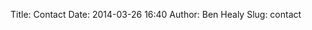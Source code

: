 Title: Contact
Date: 2014-03-26 16:40
Author: Ben Healy
Slug: contact

<h3 class="entry-title"><a href="https://github.com/bheal521"><i class="fa fa-github fa-1x"></i></a>  <a href="https://twitter.com/bheal521"><i class="fa fa-twitter fa-1x"></i></a>  <a href="mailto:peterbenjamin.healy@gmail.com"><i class="fa fa-envelope fa-1x"></i></a></h1>

<!-- <a href="https://github.com/bheal521"><img src="https://raw2.github.com/bheal521/bheal521.github.io/master/images/github-1024-fill1.png" /> </a> <a href="https://twitter.com/bheal521"><img src="https://raw2.github.com/bheal521/bheal521.github.io/master/images/twitter-1024-fill1.png" /> </a> <a href="mailto:peterbenjamin.healy@gmail.com"><img src="https://github.com/bheal521/bheal521.github.io/images/gmail-1024-fill1.png" /> </a> -->
